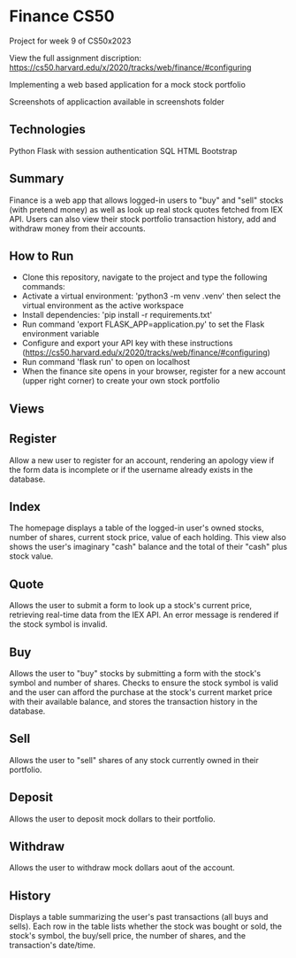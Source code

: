 # Finance CS50

Project for week 9 of CS50x2023

View the full assignment discription:
https://cs50.harvard.edu/x/2020/tracks/web/finance/#configuring


Implementing a web based application for a mock stock portfolio

Screenshots of applicaction available in screenshots folder

Technologies
------------------------------
Python
Flask with session authentication
SQL
HTML
Bootstrap

Summary
-------------------------------
Finance is a web app that allows logged-in users to "buy" and "sell" stocks (with pretend money) as well as look up real stock quotes fetched from IEX API. Users can also view their stock portfolio transaction history, add and withdraw money from their accounts.

How to Run
-------------------------------
- Clone this repository, navigate to the project and type the following commands:
- Activate a virtual environment: 'python3 -m venv .venv' then select the virtual environment as the active workspace
- Install dependencies: 'pip install -r requirements.txt'
- Run command 'export FLASK_APP=application.py' to set the Flask environment variable
- Configure and export your API key with these instructions (https://cs50.harvard.edu/x/2020/tracks/web/finance/#configuring)
- Run command 'flask run' to open on localhost
- When the finance site opens in your browser, register for a new account (upper right corner) to create your own stock portfolio

Views
------------------------------
Register
-------
Allow a new user to register for an account, rendering an apology view if the form data is incomplete or if the username already exists in the database.

Index
-------
The homepage displays a table of the logged-in user's owned stocks, number of shares, current stock price, value of each holding. This view also shows the user's imaginary "cash" balance and the total of their "cash" plus stock value.

Quote
-------
Allows the user to submit a form to look up a stock's current price, retrieving real-time data from the IEX API. An error message is rendered if the stock symbol is invalid.

Buy
-------
Allows the user to "buy" stocks by submitting a form with the stock's symbol and number of shares. Checks to ensure the stock symbol is valid and the user can afford the purchase at the stock's current market price with their available balance, and stores the transaction history in the database.

Sell
-------
Allows the user to "sell" shares of any stock currently owned in their portfolio.

Deposit
-------
Allows the user to deposit mock dollars to their portfolio.

Withdraw
-------
Allows the user to withdraw mock dollars aout of the account.

History
-------
Displays a table summarizing the user's past transactions (all buys and sells). Each row in the table lists whether the stock was bought or sold, the stock's symbol, the buy/sell price, the number of shares, and the transaction's date/time.

